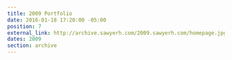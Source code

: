 ```yaml
---
title: 2009 Portfolio
date: 2016-01-18 17:20:00 -05:00
position: 7
external_link: http://archive.sawyerh.com/2009.sawyerh.com/homepage.jpg
dates: 2009
section: archive
---
```


